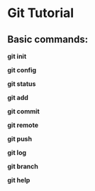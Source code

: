 # Git Tutorial 

## Basic commands:

**git init**  

**git config**	  

**git status**  

**git add**	

**git commit**	

**git remote**	

**git push**	

**git log**	 

**git branch**	

**git help**

